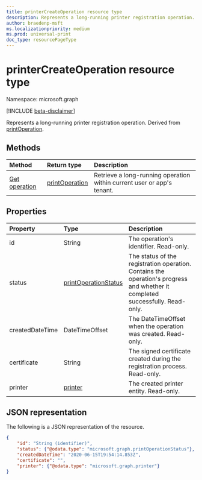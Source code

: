 ```yaml
---
title: printerCreateOperation resource type
description: Represents a long-running printer registration operation. Derived from printOperation.
author: braedenp-msft
ms.localizationpriority: medium
ms.prod: universal-print
doc_type: resourcePageType
---
```


# printerCreateOperation resource type

Namespace: microsoft.graph

[!INCLUDE [beta-disclaimer](../../includes/beta-disclaimer.md)]

Represents a long-running printer registration operation. Derived from [printOperation](printoperation.md).

## Methods

| Method                                        | Return type                         | Description                                                            |
| :-------------------------------------------- | :---------------------------------- | :--------------------------------------------------------------------- |
| [Get operation](../api/printoperation-get.md) | [printOperation](printoperation.md) | Retrieve a long-running operation within current user or app's tenant. |

## Properties

| Property        | Type                                            | Description                                                                                                                   |
| :-------------- | :---------------------------------------------- | :---------------------------------------------------------------------------------------------------------------------------- |
| id              | String                                          | The operation's identifier. Read-only.                                                                                        |
| status          | [printOperationStatus](printoperationstatus.md) | The status of the registration operation. Contains the operation's progress and whether it completed successfully. Read-only. |
| createdDateTime | DateTimeOffset                                  | The DateTimeOffset when the operation was created. Read-only.                                                                 |
| certificate     | String                                          | The signed certificate created during the registration process. Read-only.                                                    |
| printer         | [printer](printer.md)                           | The created printer entity. Read-only.                                                                                        |

## JSON representation

The following is a JSON representation of the resource.

<!-- {
  "blockType": "resource",
  "optionalProperties": [

  ],
  "@odata.type": "microsoft.graph.printerCreateOperation",
  "keyProperty": "id",
  "baseType":"microsoft.graph.entity"
}-->

```json
{
    "id": "String (identifier)",
    "status": {"@odata.type": "microsoft.graph.printOperationStatus"},
    "createdDateTime": "2020-06-15T19:54:14.853Z",
    "certificate": "",
    "printer": {"@odata.type": "microsoft.graph.printer"}
}

```

<!-- uuid: 8fcb5dbc-d5aa-4681-8e31-b001d5168d79
2015-10-25 14:57:30 UTC -->

<!-- {
  "type": "#page.annotation",
  "description": "printerCreateOperation resource",
  "keywords": "",
  "section": "documentation",
  "tocPath": ""
}-->
